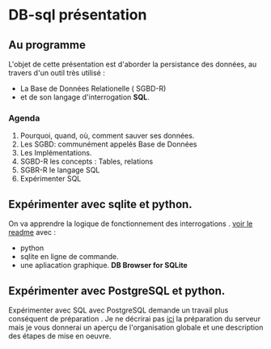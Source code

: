 # DB-sql **présentation**

## Au programme
L'objet de cette présentation est d'aborder la persistance des données, au travers d'un outil très utilisé :
* La Base de Données Relationelle ( SGBD-R)
* et de son langage d'interrogation **SQL**.

###  Agenda
1. Pourquoi, quand, où, comment sauver ses données.
2. Les SGBD: communément appelés Base de Données
3. Les Implémentations.
3. SGBD-R  les concepts : Tables, relations
4. SGBR-R le langage SQL
5. Expérimenter SQL


## Expérimenter avec **sqlite** et python.
On va apprendre la logique de fonctionnement des interrogations .
[voir le readme](sqlite/README.md) avec :
* python
* sqlite en ligne de commande.
* une apliacation graphique. **DB Browser for SQLite**


## Expérimenter avec **PostgreSQL** et python.
Expérimenter avec SQL avec PostgreSQL demande un travail plus conséquent de préparation .
Je ne décrirai pas [ici](postgresql/README.md) la préparation du serveur mais je vous donnerai un aperçu de l'organisation globale et une description des étapes de mise en oeuvre.
